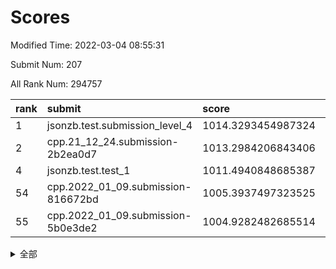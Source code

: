 # Scores

Modified Time: 2022-03-04 08:55:31

Submit Num: 207

All Rank Num: 294757

| rank |               submit               |       score        |       sigma        | pk_num |
| :--- | :--------------------------------- | :----------------- | :----------------- | :----- |
| 1    | jsonzb.test.submission_level_4     | 1014.3293454987324 | 0.8172054960407689 | 5698   |
| 2    | cpp.21_12_24.submission-2b2ea0d7   | 1013.2984206843406 | 0.8165895554932356 | 5701   |
| 4    | jsonzb.test.test_1                 | 1011.4940848685387 | 0.7749006407121731 | 5688   |
| 54   | cpp.2022_01_09.submission-816672bd | 1005.3937497323525 | 0.7104281768384894 | 5696   |
| 55   | cpp.2022_01_09.submission-5b0e3de2 | 1004.9282482685514 | 0.7218236357358638 | 5691   |


<details>
<summary>全部</summary>

| rank |                 submit                 |       score        |       sigma        | pk_num |
| :--- | :------------------------------------- | :----------------- | :----------------- | :----- |
| 1    | jsonzb.test.submission_level_4         | 1014.3293454987324 | 0.8172054960407689 | 5698   |
| 2    | cpp.21_12_24.submission-2b2ea0d7       | 1013.2984206843406 | 0.8165895554932356 | 5701   |
| 3    | gobigger.level_3.submission_level_3_38 | 1011.7806291145797 | 0.7612129722762142 | 5697   |
| 4    | jsonzb.test.test_1                     | 1011.4940848685387 | 0.7749006407121731 | 5688   |
| 5    | gobigger.level_3.submission_level_3_15 | 1011.4301374082534 | 0.7636636823339439 | 5701   |
| 6    | gobigger.level_3.submission_level_3_30 | 1011.3899854260375 | 0.7582918043950304 | 5699   |
| 7    | gobigger.level_3.submission_level_3_49 | 1011.2476976247331 | 0.7763943265639395 | 5689   |
| 8    | gobigger.level_3.submission_level_3_26 | 1011.1978521302921 | 0.792858717717194  | 5697   |
| 9    | gobigger.level_3.submission_level_3_10 | 1011.1525656411713 | 0.7815796114967011 | 5693   |
| 10   | gobigger.level_3.submission_level_3_1  | 1011.0238235065633 | 0.7875950997841843 | 5691   |
| 11   | gobigger.level_3.submission_level_3_14 | 1011.0154347477047 | 0.777177147322508  | 5695   |
| 12   | gobigger.level_3.submission_level_3_29 | 1010.9987347949249 | 0.7802334323647888 | 5702   |
| 13   | gobigger.level_3.submission_level_3_46 | 1010.9100876245254 | 0.7779226375133008 | 5695   |
| 14   | gobigger.level_3.submission_level_3_27 | 1010.8206781379959 | 0.7726382143464052 | 5702   |
| 15   | gobigger.level_3.submission_level_3_37 | 1010.7157908084164 | 0.7488683312810017 | 5689   |
| 16   | gobigger.level_3.submission_level_3_0  | 1010.6953544191218 | 0.7876839517423719 | 5699   |
| 17   | gobigger.level_3.submission_level_3_31 | 1010.6782449053848 | 0.763153477472736  | 5697   |
| 18   | gobigger.level_3.submission_level_3_44 | 1010.6153758800301 | 0.7609693729561775 | 5692   |
| 19   | gobigger.level_3.submission_level_3_3  | 1010.5577680043352 | 0.7444744510865909 | 5694   |
| 20   | gobigger.level_3.submission_level_3_7  | 1010.4985880197553 | 0.7630986768675594 | 5695   |
| 21   | gobigger.level_3.submission_level_3_4  | 1010.4755019529808 | 0.7637304268383949 | 5697   |
| 22   | gobigger.level_3.submission_level_3_41 | 1010.4680343446323 | 0.7526534968321373 | 5691   |
| 23   | gobigger.level_3.submission_level_3_8  | 1010.4633409627098 | 0.7574719308845368 | 5695   |
| 24   | gobigger.level_3.submission_level_3_35 | 1010.3923556985607 | 0.7939989239859491 | 5693   |
| 25   | gobigger.level_3.submission_level_3_12 | 1010.3039938162725 | 0.7726305830721935 | 5695   |
| 26   | gobigger.level_3.submission_level_3_2  | 1010.2647259536485 | 0.7575574153049986 | 5694   |
| 27   | gobigger.level_3.submission_level_3_28 | 1010.2628318799484 | 0.7657443332203844 | 5698   |
| 28   | gobigger.level_3.submission_level_3_40 | 1010.1181352977745 | 0.7656196940775292 | 5694   |
| 29   | gobigger.level_3.submission_level_3_20 | 1010.0238332575454 | 0.747628575770681  | 5702   |
| 30   | gobigger.level_3.submission_level_3_33 | 1009.9763210019204 | 0.7993707679402932 | 5692   |
| 31   | gobigger.level_3.submission_level_3_25 | 1009.9697970676739 | 0.7425290392570686 | 5694   |
| 32   | gobigger.level_3.submission_level_3_24 | 1009.951544013668  | 0.7649030278957697 | 5696   |
| 33   | gobigger.level_3.submission_level_3_32 | 1009.9063847223842 | 0.7628232950848012 | 5693   |
| 34   | gobigger.level_3.submission_level_3_42 | 1009.8969977658576 | 0.7440054672213009 | 5690   |
| 35   | gobigger.level_3.submission_level_3_6  | 1009.8418872023983 | 0.7311218841263195 | 5693   |
| 36   | gobigger.level_3.submission_level_3_19 | 1009.8071654953022 | 0.763674644015067  | 5695   |
| 37   | gobigger.level_3.submission_level_3_45 | 1009.7385647121549 | 0.763758678981503  | 5697   |
| 38   | gobigger.level_3.submission_level_3_36 | 1009.7219082708077 | 0.7741282995800497 | 5697   |
| 39   | gobigger.level_3.submission_level_3_18 | 1009.6753861114939 | 0.7704778484765014 | 5693   |
| 40   | gobigger.level_3.submission_level_3_17 | 1009.590912497398  | 0.7428910867696136 | 5698   |
| 41   | gobigger.level_3.submission_level_3_5  | 1009.58876217867   | 0.7530873462561862 | 5696   |
| 42   | gobigger.level_3.submission_level_3_16 | 1009.5028423278583 | 0.7547974536199532 | 5700   |
| 43   | gobigger.level_3.submission_level_3_13 | 1009.4835407348249 | 0.7685662256099456 | 5695   |
| 44   | gobigger.level_3.submission_level_3_39 | 1009.453248197771  | 0.7540228878481118 | 5696   |
| 45   | gobigger.level_3.submission_level_3_47 | 1009.4203256340448 | 0.7471346988709473 | 5700   |
| 46   | gobigger.level_3.submission_level_3_43 | 1009.3727474598551 | 0.7522049879330664 | 5696   |
| 47   | gobigger.level_3.submission_level_3_22 | 1009.3289992226498 | 0.7525617871688973 | 5697   |
| 48   | gobigger.level_3.submission_level_3_34 | 1009.0748107080955 | 0.7623847619042657 | 5698   |
| 49   | gobigger.level_3.submission_level_3_11 | 1008.7551719423449 | 0.7484325569704183 | 5700   |
| 50   | gobigger.level_3.submission_level_3_21 | 1008.5813450069221 | 0.7395303807603508 | 5701   |
| 51   | gobigger.level_3.submission_level_3_48 | 1008.0263600610712 | 0.7437116315967517 | 5693   |
| 52   | gobigger.level_3.submission_level_3_9  | 1007.5860864057192 | 0.7577921691482824 | 5697   |
| 53   | gobigger.level_3.submission_level_3_23 | 1006.1891172179088 | 0.7255274235031546 | 5693   |
| 54   | cpp.2022_01_09.submission-816672bd     | 1005.3937497323525 | 0.7104281768384894 | 5696   |
| 55   | cpp.2022_01_09.submission-5b0e3de2     | 1004.9282482685514 | 0.7218236357358638 | 5691   |
| 56   | gobigger.level_1.submission_level_1_3  | 1004.7612484249812 | 0.7276701193184674 | 5697   |
| 57   | gobigger.level_1.submission_level_1_38 | 1004.4706204364869 | 0.721020635495545  | 5690   |
| 58   | gobigger.level_1.submission_level_1_8  | 1004.4078313353457 | 0.7165576283988693 | 5698   |
| 59   | gobigger.level_1.submission_level_1_16 | 1004.2800372830193 | 0.717175514249298  | 5699   |
| 60   | gobigger.level_1.submission_level_1_12 | 1004.2590964487958 | 0.7272793639234418 | 5698   |
| 61   | gobigger.level_1.submission_level_1_47 | 1004.1125778764518 | 0.7157102810587714 | 5695   |
| 62   | gobigger.level_1.submission_level_1_24 | 1004.0914944839728 | 0.7107878157938763 | 5697   |
| 63   | gobigger.level_1.submission_level_1_27 | 1004.0763948054498 | 0.7138439750671538 | 5688   |
| 64   | gobigger.level_1.submission_level_1_11 | 1003.9285193849137 | 0.7280474534319976 | 5699   |
| 65   | gobigger.level_1.submission_level_1_28 | 1003.8821350929455 | 0.7075824567042269 | 5697   |
| 66   | gobigger.level_1.submission_level_1_46 | 1003.8723195361131 | 0.7248198053901729 | 5695   |
| 67   | gobigger.level_1.submission_level_1_9  | 1003.8391797850308 | 0.7171912581379396 | 5694   |
| 68   | gobigger.level_1.submission_level_1_32 | 1003.7990961207473 | 0.7091124285889082 | 5696   |
| 69   | gobigger.level_1.submission_level_1_40 | 1003.777794964206  | 0.730863992793455  | 5696   |
| 70   | gobigger.level_1.submission_level_1_13 | 1003.6900652396205 | 0.7217819382876673 | 5699   |
| 71   | gobigger.level_1.submission_level_1_45 | 1003.668546449979  | 0.7206944654498892 | 5695   |
| 72   | gobigger.level_1.submission_level_1_15 | 1003.6435946766438 | 0.7232696143203742 | 5697   |
| 73   | gobigger.level_1.submission_level_1_21 | 1003.6397984267651 | 0.7174967997629565 | 5699   |
| 74   | gobigger.level_1.submission_level_1_19 | 1003.5722366283409 | 0.713555145592231  | 5700   |
| 75   | gobigger.level_1.submission_level_1_34 | 1003.493238646576  | 0.70085036349802   | 5695   |
| 76   | gobigger.level_1.submission_level_1_43 | 1003.4470694873384 | 0.7185914193766344 | 5699   |
| 77   | gobigger.level_1.submission_level_1_17 | 1003.3627734218493 | 0.7241189029592449 | 5696   |
| 78   | gobigger.level_1.submission_level_1_4  | 1003.3524041751095 | 0.7087886862576919 | 5700   |
| 79   | gobigger.level_1.submission_level_1_49 | 1003.291178626809  | 0.716247522595811  | 5693   |
| 80   | gobigger.level_1.submission_level_1_39 | 1003.277977586325  | 0.7056071295872379 | 5694   |
| 81   | gobigger.level_1.submission_level_1_29 | 1003.252466287537  | 0.7276986708221167 | 5689   |
| 82   | gobigger.level_1.submission_level_1_37 | 1003.2455083777162 | 0.7115415739700913 | 5696   |
| 83   | gobigger.level_1.submission_level_1_22 | 1003.1852312088366 | 0.7114769632363653 | 5692   |
| 84   | gobigger.level_1.submission_level_1_0  | 1003.183385072919  | 0.7311506713647685 | 5694   |
| 85   | gobigger.level_1.submission_level_1_6  | 1003.1216513754661 | 0.7048935748414631 | 5697   |
| 86   | gobigger.level_1.submission_level_1_48 | 1003.0638137784571 | 0.7077306026488228 | 5696   |
| 87   | gobigger.level_1.submission_level_1_44 | 1002.9583680847007 | 0.7086272007472415 | 5694   |
| 88   | gobigger.level_1.submission_level_1_41 | 1002.8768103894087 | 0.7133498115486214 | 5697   |
| 89   | gobigger.level_1.submission_level_1_42 | 1002.8269079673122 | 0.7090137713128669 | 5695   |
| 90   | gobigger.level_1.submission_level_1_23 | 1002.8238319025082 | 0.715146185187207  | 5695   |
| 91   | gobigger.level_1.submission_level_1_18 | 1002.7979154016131 | 0.7121967053479257 | 5701   |
| 92   | gobigger.level_1.submission_level_1_26 | 1002.7978528114282 | 0.718237103893905  | 5699   |
| 93   | gobigger.level_1.submission_level_1_2  | 1002.7459444567298 | 0.7161917522321808 | 5699   |
| 94   | gobigger.level_1.submission_level_1_5  | 1002.6949872143105 | 0.7293797705506204 | 5698   |
| 95   | gobigger.level_1.submission_level_1_7  | 1002.6273312595356 | 0.7065438520047063 | 5696   |
| 96   | gobigger.level_1.submission_level_1_30 | 1002.6110386044759 | 0.7038725792899256 | 5694   |
| 97   | gobigger.level_1.submission_level_1_10 | 1002.6018462342881 | 0.7151872742897999 | 5695   |
| 98   | gobigger.level_1.submission_level_1_1  | 1002.5368548132466 | 0.7119948506948056 | 5693   |
| 99   | gobigger.level_1.submission_level_1_33 | 1002.5161874693109 | 0.7135457333908186 | 5696   |
| 100  | gobigger.level_1.submission_level_1_35 | 1002.4623649646509 | 0.7021743864735343 | 5698   |
| 101  | gobigger.level_1.submission_level_1_31 | 1002.4510556098292 | 0.7117371941319532 | 5689   |
| 102  | gobigger.level_1.submission_level_1_36 | 1002.4138144050759 | 0.711485566362555  | 5696   |
| 103  | gobigger.level_1.submission_level_1_14 | 1002.4110575159533 | 0.7252773887302671 | 5695   |
| 104  | gobigger.level_1.submission_level_1_20 | 1002.2101709923514 | 0.7313991622103903 | 5698   |
| 105  | gobigger.level_1.submission_level_1_25 | 1001.8061296513519 | 0.7192265460365729 | 5697   |
| 106  | gobigger.random.submission_random_5    | 997.6008509673313  | 0.7160148481756792 | 5698   |
| 107  | gobigger.random.submission_random_35   | 997.4345997878404  | 0.7016859761753046 | 5693   |
| 108  | gobigger.random.submission_random_37   | 997.3282744061338  | 0.7246445988358076 | 5697   |
| 109  | gobigger.random.submission_random_40   | 997.1633819081014  | 0.706805372928385  | 5699   |
| 110  | gobigger.random.submission_random_26   | 997.1128105767951  | 0.7066629735740143 | 5697   |
| 111  | gobigger.random.submission_random_45   | 997.0050210592909  | 0.7103546361682334 | 5695   |
| 112  | gobigger.random.submission_random_1    | 996.889128761828   | 0.7057002056602295 | 5699   |
| 113  | gobigger.random.submission_random_33   | 996.7531532802112  | 0.7049299019591112 | 5698   |
| 114  | gobigger.random.submission_random_10   | 996.6711112625445  | 0.721736517342812  | 5696   |
| 115  | gobigger.random.submission_random_20   | 996.5901555722254  | 0.7094255578456176 | 5699   |
| 116  | gobigger.random.submission_random_9    | 996.5776351257543  | 0.7103042840127988 | 5692   |
| 117  | gobigger.random.submission_random_24   | 996.4027248864031  | 0.7131708812867689 | 5697   |
| 118  | gobigger.random.submission_random_43   | 996.3846536524052  | 0.7129729883617766 | 5691   |
| 119  | gobigger.random.submission_random_34   | 996.3839778870846  | 0.7048221429816259 | 5700   |
| 120  | gobigger.random.submission_random_21   | 996.2906023990347  | 0.7093072775481967 | 5694   |
| 121  | gobigger.random.submission_random_41   | 996.2603896621426  | 0.7066290483246823 | 5697   |
| 122  | gobigger.random.submission_random_32   | 996.2481605734972  | 0.6969762586417828 | 5698   |
| 123  | gobigger.random.submission_random_38   | 996.2298550592973  | 0.7336885973591989 | 5694   |
| 124  | gobigger.random.submission_random_28   | 996.200764080726   | 0.7022226159290582 | 5695   |
| 125  | gobigger.random.submission_random_4    | 996.1647000834731  | 0.7134622744368052 | 5701   |
| 126  | gobigger.random.submission_random_48   | 996.1644027000902  | 0.7155271688375786 | 5694   |
| 127  | gobigger.random.submission_random_25   | 996.1116128563474  | 0.7202407387058273 | 5698   |
| 128  | gobigger.random.submission_random_27   | 996.0829947283422  | 0.7189262379084389 | 5696   |
| 129  | gobigger.random.submission_random_15   | 996.0248225797052  | 0.730058126498571  | 5696   |
| 130  | gobigger.random.submission_random_18   | 995.9825482754993  | 0.6955330231899961 | 5693   |
| 131  | gobigger.random.submission_random_16   | 995.9606513624697  | 0.7017288859418315 | 5693   |
| 132  | gobigger.random.submission_random_6    | 995.9385782711884  | 0.7127470685221722 | 5694   |
| 133  | gobigger.random.submission_random_14   | 995.8098854502865  | 0.7035307088349612 | 5698   |
| 134  | gobigger.random.submission_random_47   | 995.8037612112565  | 0.7083800001781405 | 5692   |
| 135  | gobigger.random.submission_random_13   | 995.7430808625185  | 0.7231411744029907 | 5696   |
| 136  | gobigger.random.submission_random_19   | 995.7339667791834  | 0.7137801466057635 | 5692   |
| 137  | gobigger.random.submission_random_46   | 995.7271746236784  | 0.7086484785365085 | 5693   |
| 138  | gobigger.random.submission_random_42   | 995.7230291062415  | 0.7199180100592484 | 5697   |
| 139  | gobigger.random.submission_random_36   | 995.5933249660673  | 0.7004263391353458 | 5699   |
| 140  | gobigger.random.submission_random_44   | 995.5838730389771  | 0.7267789965691253 | 5690   |
| 141  | gobigger.random.submission_random_30   | 995.5619655966033  | 0.728402293471577  | 5692   |
| 142  | gobigger.random.submission_random_22   | 995.5498153399698  | 0.7190003131448581 | 5694   |
| 143  | gobigger.random.submission_random_8    | 995.5154828021608  | 0.7178379824839441 | 5695   |
| 144  | gobigger.random.submission_random_17   | 995.509063728374   | 0.7069227433133214 | 5697   |
| 145  | gobigger.random.submission_random_7    | 995.4712045007266  | 0.7264875219952962 | 5698   |
| 146  | gobigger.random.submission_random_49   | 995.4356039954333  | 0.7088662906093367 | 5692   |
| 147  | gobigger.random.submission_random_23   | 995.2735846387128  | 0.7055172279689206 | 5697   |
| 148  | gobigger.random.submission_random_11   | 995.2660355709437  | 0.7118770944268524 | 5694   |
| 149  | gobigger.random.submission_random_2    | 995.2180748782362  | 0.7141177634138085 | 5695   |
| 150  | gobigger.random.submission_random_12   | 995.192697744235   | 0.7174291191278777 | 5692   |
| 151  | gobigger.random.submission_random_3    | 995.1442907862056  | 0.7232237276020375 | 5692   |
| 152  | gobigger.random.submission_random_31   | 995.0519149694288  | 0.7117555561848041 | 5696   |
| 153  | gobigger.random.submission_random_39   | 994.9434106882253  | 0.6971618181194258 | 5700   |
| 154  | gobigger.random.submission_random_29   | 994.653983800291   | 0.7231357446265105 | 5692   |
| 155  | gobigger.random.submission_random_0    | 994.5879767131667  | 0.7372634006462905 | 5699   |
| 156  | gobigger.level_2.submission_level_2_31 | 993.8106961937866  | 0.7267842872753111 | 5697   |
| 157  | gobigger.level_2.submission_level_2_19 | 993.7165414249105  | 0.7262370940132565 | 5697   |
| 158  | gobigger.level_2.submission_level_2_48 | 993.6120837826503  | 0.7326306620502943 | 5694   |
| 159  | gobigger.level_2.submission_level_2_39 | 993.5625708668766  | 0.7370258338812252 | 5695   |
| 160  | gobigger.level_2.submission_level_2_28 | 993.4998640203595  | 0.7260315988044774 | 5695   |
| 161  | gobigger.level_2.submission_level_2_29 | 993.4515407512747  | 0.7388790257177039 | 5701   |
| 162  | gobigger.level_2.submission_level_2_11 | 993.3065122682157  | 0.7525155465118764 | 5701   |
| 163  | gobigger.level_2.submission_level_2_21 | 993.270600195864   | 0.7406472835554915 | 5695   |
| 164  | gobigger.level_2.submission_level_2_35 | 993.248312867416   | 0.7297054948242158 | 5694   |
| 165  | gobigger.level_2.submission_level_2_20 | 993.1950731840042  | 0.754858348080676  | 5693   |
| 166  | gobigger.level_2.submission_level_2_17 | 992.9150465135649  | 0.7382067683625118 | 5694   |
| 167  | gobigger.level_2.submission_level_2_7  | 992.6718684106636  | 0.7680850408696058 | 5694   |
| 168  | gobigger.level_2.submission_level_2_34 | 992.6148976056905  | 0.7611535382991871 | 5700   |
| 169  | gobigger.level_2.submission_level_2_38 | 992.6070600588861  | 0.7444146761433861 | 5693   |
| 170  | gobigger.level_2.submission_level_2_1  | 992.5788037479728  | 0.735408250032452  | 5695   |
| 171  | gobigger.level_2.submission_level_2_33 | 992.5702877046398  | 0.7417042433690639 | 5693   |
| 172  | gobigger.level_2.submission_level_2_44 | 992.4696931556848  | 0.7580831807804717 | 5698   |
| 173  | gobigger.level_2.submission_level_2_47 | 992.46923494013    | 0.7439763786146444 | 5697   |
| 174  | gobigger.level_2.submission_level_2_40 | 992.3742926064978  | 0.7492929877546923 | 5697   |
| 175  | gobigger.level_2.submission_level_2_12 | 992.3112718385687  | 0.7465412141903696 | 5695   |
| 176  | gobigger.level_2.submission_level_2_22 | 992.3088049681432  | 0.7506429379242556 | 5687   |
| 177  | gobigger.level_2.submission_level_2_23 | 992.2730572715722  | 0.7455289930347291 | 5699   |
| 178  | gobigger.level_2.submission_level_2_13 | 992.169020627207   | 0.7459161039860854 | 5699   |
| 179  | gobigger.level_2.submission_level_2_24 | 992.1571740411279  | 0.7394417720133628 | 5698   |
| 180  | gobigger.level_2.submission_level_2_0  | 991.9867586862314  | 0.7365514318910226 | 5700   |
| 181  | gobigger.level_2.submission_level_2_49 | 991.9617210500122  | 0.7655659432945909 | 5702   |
| 182  | gobigger.level_2.submission_level_2_45 | 991.9405824537561  | 0.7452714035054128 | 5692   |
| 183  | gobigger.level_2.submission_level_2_37 | 991.7582199709908  | 0.7503383482750953 | 5697   |
| 184  | gobigger.level_2.submission_level_2_18 | 991.7500631421731  | 0.752737632750761  | 5695   |
| 185  | gobigger.level_2.submission_level_2_15 | 991.7245445655265  | 0.7473349758708862 | 5691   |
| 186  | gobigger.level_2.submission_level_2_25 | 991.7118815260533  | 0.7592240341525245 | 5698   |
| 187  | gobigger.level_2.submission_level_2_9  | 991.558449728071   | 0.7770448849189361 | 5692   |
| 188  | gobigger.level_2.submission_level_2_27 | 991.4752255531939  | 0.7376951991607525 | 5691   |
| 189  | gobigger.level_2.submission_level_2_43 | 991.3412476949543  | 0.7671707940959002 | 5695   |
| 190  | gobigger.level_2.submission_level_2_32 | 991.299340955118   | 0.7561649220326653 | 5699   |
| 191  | gobigger.level_2.submission_level_2_4  | 991.2142915672166  | 0.7412416584918121 | 5700   |
| 192  | gobigger.level_2.submission_level_2_16 | 991.1173928696583  | 0.7552100201458237 | 5693   |
| 193  | gobigger.level_2.submission_level_2_2  | 991.008158060109   | 0.7366321150289925 | 5693   |
| 194  | gobigger.level_2.submission_level_2_36 | 990.9507226248385  | 0.7573691356882618 | 5696   |
| 195  | gobigger.level_2.submission_level_2_26 | 990.949706655202   | 0.7699343829511333 | 5694   |
| 196  | gobigger.level_2.submission_level_2_41 | 990.8716600790132  | 0.7538452209529626 | 5696   |
| 197  | gobigger.level_2.submission_level_2_46 | 990.8583372862917  | 0.7737197793435567 | 5697   |
| 198  | gobigger.level_2.submission_level_2_6  | 990.8457481668692  | 0.7488548487140305 | 5696   |
| 199  | gobigger.level_2.submission_level_2_14 | 990.7029182811763  | 0.7529384350276792 | 5700   |
| 200  | gobigger.level_2.submission_level_2_3  | 990.64157032192    | 0.7677932378741649 | 5691   |
| 201  | gobigger.level_2.submission_level_2_8  | 990.5669944888165  | 0.7632918739183833 | 5700   |
| 202  | gobigger.level_2.submission_level_2_42 | 990.504483767509   | 0.7495433083160625 | 5700   |
| 203  | gobigger.level_2.submission_level_2_30 | 989.8538739375567  | 0.7964927227281031 | 5697   |
| 204  | gobigger.level_2.submission_level_2_10 | 989.6943812546681  | 0.7729688463070543 | 5701   |
| 205  | gobigger.level_2.submission_level_2_5  | 989.390866073489   | 0.8112267187866554 | 5700   |
| 206  | gobigger.none.submission_none_0        | 978.8633307909927  | 1.223765760658619  | 5695   |
| 207  | gobigger.none.submission_none_1        | 975.5090457885555  | 1.544528359704397  | 5698   |

</details>